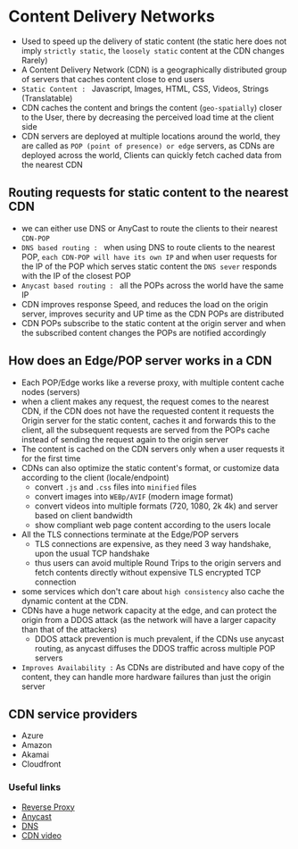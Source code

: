 # Content Delivery Networks
- Used to speed up the delivery of static content (the static here does not imply `strictly static`, the `loosely static` content at the CDN changes Rarely)
- A Content Delivery Network (CDN) is a geographically distributed group of servers that caches content close to end users
- `Static Content : ` Javascript, Images, HTML, CSS, Videos, Strings (Translatable)
- CDN caches the content and brings the content (`geo-spatially`) closer  to the User, there by decreasing the perceived load time at the client side
- CDN servers are deployed at multiple locations around the world, they are called as `POP (point of presence) or edge` servers, as CDNs are deployed across the world, Clients can quickly fetch cached data from the nearest CDN

## Routing requests for static content to the nearest CDN
- we can either use DNS or AnyCast to route the clients to their nearest `CDN-POP`
- `DNS based routing : ` when using DNS to route clients to the nearest POP, `each CDN-POP will have its own IP` and when user requests for the IP of the POP which serves static content  the `DNS sever` responds with the IP of the closest POP
- `Anycast based routing : ` all the POPs across the world have the same IP
- CDN improves response Speed, and reduces the load on the origin server, improves security and UP time as the CDN POPs are distributed
- CDN POPs subscribe to the static content at the origin server and when the subscribed content changes the POPs are notified accordingly

## How does an Edge/POP server works in a CDN
- Each POP/Edge works like a reverse proxy, with multiple content cache nodes (servers)
- when a client makes any request, the request comes to the nearest CDN, if the CDN does not have the requested content it requests the Origin server for the static content, caches it and forwards this to the client, all the subsequent requests are served from the POPs cache instead of sending the request again to the origin server
- The content is cached on the CDN servers only when a user requests it for the first time
- CDNs can also optimize the static content's format, or customize data according to the client (locale/endpoint)
    - convert `.js` and `.css` files into `minified` files
    - convert images into `WEBp/AVIF` (modern image format)
    - convert videos into multiple formats (720, 1080, 2k 4k) and server based on client bandwidth
    - show compliant web page content according to the users locale
- All the TLS connections terminate at the Edge/POP servers
    - TLS connections are expensive, as they need 3 way handshake, upon the usual TCP handshake
    - thus users can avoid multiple Round Trips to the origin servers and fetch contents directly without expensive TLS encrypted TCP connection
- some services which don't care about `high consistency` also cache the dynamic content at the CDN.
- CDNs have a huge network capacity at the edge, and can protect the origin from a DDOS attack (as the network will have a larger capacity than that of the attackers)
    - DDOS attack prevention is much prevalent, if the CDNs use anycast routing, as anycast diffuses the DDOS traffic across multiple POP servers
- `Improves Availability :` As CDNs are distributed and have copy of the content, they can handle more hardware failures than just the origin server

## CDN service providers
- Azure
- Amazon
- Akamai
- Cloudfront





### Useful links
- [Reverse Proxy]()
- [Anycast]()
- [DNS]()
- [CDN video](https://www.youtube.com/watch?v=RI9np1LWzqw)